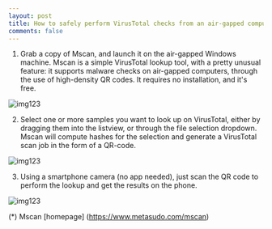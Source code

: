 ```yaml
---
layout: post
title: How to safely perform VirusTotal checks from an air-gapped computer.
comments: false
---
```


1. Grab a copy of Mscan, and launch it on the air-gapped Windows machine. Mscan is a simple VirusTotal lookup tool, 
   with a pretty unusual feature: it supports malware checks on air-gapped computers, through the use of high-density QR codes.
   It requires no installation, and it's free. 

![img123](https://nsa40.casimages.com/img/2021/06/14/210614071240901989.png)

2. Select one or more samples you want to look up on VirusTotal, either by dragging them into the listview, or through the file selection dropdown. 
   Mscan will compute hashes for the selection and generate a VirusTotal scan job in the form of a QR-code.

![img123](https://nsa40.casimages.com/img/2021/06/14/210614071240992658.png)

3. Using a smartphone camera (no app needed), just scan the QR code to perform the lookup and get the results on the phone.  

![img123](https://nsa40.casimages.com/img/2021/06/14/210614071241263571.png)

(*) Mscan [homepage] (https://www.metasudo.com/mscan) 
